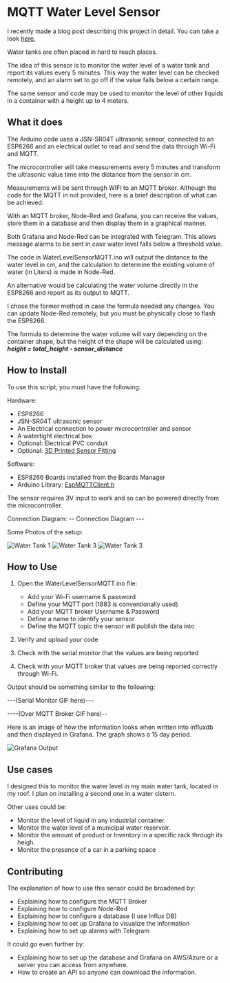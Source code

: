 # MQTT Water Level Sensor

I recently made a blog post describing this project in detail. You can take a look [here.](https://pablocruz.io/water-level-monitor/)


Water tanks are often placed in hard to reach places.

The idea of this sensor is to monitor the water level of a water tank and report its values every 5 minutes. This way the water level can be checked remotely, and an alarm set to go off if the value falls below a certain range.

The same sensor and code may be used to monitor the level of other liquids in a container with a height up to 4 meters.

## What it does

The Arduino code uses a JSN-SR04T ultrasonic sensor, connected to an ESP8266 and an electrical outlet to read and send the data through Wi-Fi and MQTT.

The microcontroller will take measurements every 5 minutes and transform the ultrasonic value time into the distance from the sensor in cm.  

Measurements will be sent through WIFI to an MQTT broker. Although the code for the MQTT in not provided, here is a brief description of what can be achieved:

With an MQTT broker, Node-Red and Grafana, you can receive the values, store them in a database and then display them in a graphical manner.

Both Grafana and Node-Red can be integrated with Telegram. This allows message alarms to be sent in case water level falls below a threshold value.

The code in WaterLevelSensorMQTT.ino will output the distance to the water level in cm, and the calculation to determine the existing volume of water (in Liters) is made in Node-Red.

An alternative would be calculating the water volume directly in the ESP8266 and report as its output to MQTT.

I chose the former method in case the formula needed any changes. You can update Node-Red remotely, but you must be physically close to flash the ESP8266.

The formula to determine the water volume will vary depending on the container shape, but the height of the shape will be calculated using:  
***height = total_height - sensor_distance***

## How to Install

To use this script, you must have the following:

Hardware:

- ESP8266
- JSN-SR04T ultrasonic sensor
- An Electrical connection to power microcontroller and sensor
- A watertight electrical box
- Optional: Electrical PVC conduit
- Optional: [3D Printed Sensor Fitting](https://www.prusaprinters.org/prints/67422-jsn-sr04t-water-level-sensor-case)

Software:

- ESP8266 Boards installed from the Boards Manager
- Arduino Library: [EspMQTTClient.h](https://www.arduino.cc/reference/en/libraries/espmqttclient/)

The sensor requires 3V input to work and so can be powered directly from the microcontroller.

Connection Diagram:
-- Connection Diagram ---

Some Photos of the setup:

![Water Tank 1](https://bite-size.mx/WaterTank1.png)
![Water Tank 3](https://bite-size.mx/WaterTank2.png)
![Water Tank 3](https://bite-size.mx/WaterTank3.png)

## How to Use

1. Open the WaterLevelSensorMQTT.ino file:
    - Add your Wi-Fi username & password
    - Define your MQTT port (1883 is conventionally used)
    - Add your MQTT broker Username & Password
    - Define a name to identify your sensor
    - Define the MQTT topic the sensor will publish the data into

2. Verify and upload your code

3. Check with the serial monitor that the values are being reported

4. Check with your MQTT broker that values are being reported correctly through Wi-Fi.

Output should be something similar to the following:

---(Serial Monitor GIF here)---

----(Over MQTT Broker GIF here)--

Here is an image of how the information looks when written into influxdb and then displayed in Grafana. The graph shows a 15 day period. 

![Grafana Output](http://bite-size.mx/GrafanaWaterLevelSensor.png)

## Use cases

I designed this to monitor the water level in my main water tank, located in my roof. I plan on installing a second one in a water cistern.

Other uses could be:

- Monitor the level of liquid in any industrial container.
- Monitor the water level of a municipal water reservoir.
- Monitor the amount of product or Inventory in a specific rack through its heigh.
- Monitor the presence of a car in a parking space

## Contributing

The explanation of how to use this sensor could be broadened by:  

- Explaining how to configure the MQTT Broker
- Explaining how to configure Node-Red
- Explaining how to configure a database (I use Influx DB)
- Explaining how to set up Grafana to visualize the information
- Explaining how to set up alarms with Telegram

It could go even further by:

- Explaining how to set up the database and Grafana on AWS/Azure or a server you can access from anywhere.
- How to create an API so anyone can download the information.
